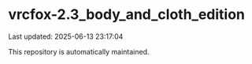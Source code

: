 # vrcfox-2.3_body_and_cloth_edition

Last updated: 2025-06-13 23:17:04

This repository is automatically maintained.
